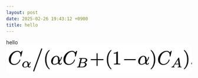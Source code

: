 ```yaml
---
layout: post
date: 2025-02-26 19:43:12 +0900
title: hello
---
```

hello
![제목](/assets/images/8.png)
